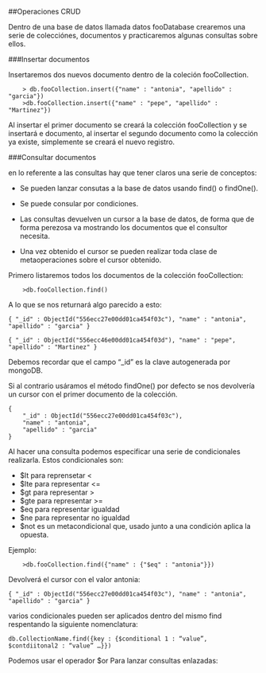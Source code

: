 ##Operaciones CRUD

Dentro de una base de datos llamada datos fooDatabase crearemos una serie de colecciónes, documentos y practicaremos algunas consultas sobre ellos.

###Insertar documentos

Insertaremos dos  nuevos documento dentro de la coleción fooCollection.

		> db.fooCollection.insert({"name" : "antonia", "apellido" : "garcia"})
		>db.fooCollection.insert({"name" : "pepe", "apellido" : "Martinez"})


Al insertar el primer documento se creará la colección fooCollection y se insertará e documento, al insertar el segundo documento como la colección ya existe, simplemente se creará el nuevo registro.	

###Consultar documentos
	
en lo referente a las consultas hay que tener claros una serie de conceptos:
		
* Se pueden lanzar consutas a la base de datos usando find() o findOne().
		
* Se puede consular por condiciones.

* Las consultas devuelven un cursor a la base de datos, de forma que de forma perezosa va mostrando los documentos que el consultor necesita.
		 
* Una vez obtenido el cursor se pueden realizar toda clase de metaoperaciones sobre el cursor obtenido. 


Primero listaremos todos los documentos de la colección fooCollection:

		>db.fooCollection.find()

A lo que se nos returnará algo parecido a esto:

    { "_id" : ObjectId("556ecc27e00dd01ca454f03c"), "name" : "antonia", "apellido" : "garcia" }

    { "_id" : ObjectId("556ecc46e00dd01ca454f03d"), "name" : "pepe", "apellido" : "Martinez" }

Debemos recordar que el campo “_id” es la clave autogenerada por mongoDB.
	
Si al contrario usáramos el método findOne() por defecto se nos devolvería un 	cursor  con el primer documento de la colección. 

    {
    	"_id" : ObjectId("556ecc27e00dd01ca454f03c"),
    	"name" : "antonia",
    	"apellido" : "garcia"
    }

Al hacer una consulta podemos especificar una serie de condicionales 
realizarla.  Estos condicionales son:

* $lt para reprensetar < 
* $lte para representar <=
* $gt para representar >
* $gte para representar >=
* $eq para representar igualdad
* $ne para representar no igualdad
* $not es un metacondicional que, usado junto a una condición aplica la opuesta.

Ejemplo:

		>db.fooCollection.find({"name" : {"$eq" : "antonia"}})

Devolverá el cursor con el valor antonia:

    { "_id" : ObjectId("556ecc27e00dd01ca454f03c"), "name" : "antonia", "apellido" : "garcia" }

varios condicionales pueden ser aplicados dentro del mismo find respentando la siguiente nomenclatura:

    db.CollectionName.find({key : {$conditional 1 : “value”, $contdiitonal2 : “value” …}})
	

Podemos usar el operador $or Para lanzar consultas enlazadas:


